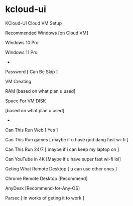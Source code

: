 # kcloud-ui
KCloud-UI Cloud VM Setup

Recommended Windows [on Cloud VM]

Windows 10 Pro

Windows 11 Pro

-

Password [ Can Be Skip ]

VM Creating

RAM [based on what plan u used]



Space For VM DISK

[based on what plan u used]

-

Can This Run Web [ Yes ]

Can This Run games [ maybe if u have god dang fast wi-fi ]

Can This Run 24/7 [ maybe if i can keep my laptop on ]

Can YouTube in 4K [Maybe if u have super fast wi-fi lol]

Geting What Remote Desktop [ u can use other ones ]

Chrome Remote Desktop [Recommend]

AnyDesk [Recommend-for-Any-OS]

Parsec [ in works of geting it to work ]
